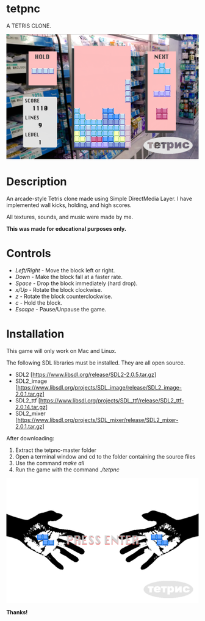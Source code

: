 # tetpnc
A TETRIS CLONE.

![](screenshot1.png)

# Description

An arcade-style Tetris clone made using Simple DirectMedia Layer. I have implemented wall kicks, holding, and high scores.

All textures, sounds, and music were made by me.

**This was made for educational purposes only.**

# Controls

- *Left/Right* - Move the block left or right.
- *Down* - Make the block fall at a faster rate.
- *Space* - Drop the block immediately (hard drop).
- *x/Up* - Rotate the block clockwise.
- *z* - Rotate the block counterclockwise.
- *c* - Hold the block.
- *Escape* - Pause/Unpause the game.

# Installation

This game will only work on Mac and Linux.

The following SDL libraries must be installed. They are all open source.

- SDL2 [https://www.libsdl.org/release/SDL2-2.0.5.tar.gz]
- SDL2_image [https://www.libsdl.org/projects/SDL_image/release/SDL2_image-2.0.1.tar.gz]
- SDL2_ttf [https://www.libsdl.org/projects/SDL_ttf/release/SDL2_ttf-2.0.14.tar.gz]
- SDL2_mixer [https://www.libsdl.org/projects/SDL_mixer/release/SDL2_mixer-2.0.1.tar.gz]

After downloading:

1. Extract the tetpnc-master folder
2. Open a terminal window and cd to the folder containing the source files
3. Use the command *make all*
4. Run the game with the command *./tetpnc*

![](screenshot2.png)

**Thanks!**
